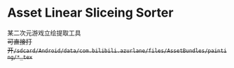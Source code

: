 # Asset Linear Sliceing Sorter
某二次元游戏立绘提取工具  
~~可直接打开`/sdcard/Android/data/com.bilibili.azurlane/files/AssetBundles/painting/*_tex`~~
